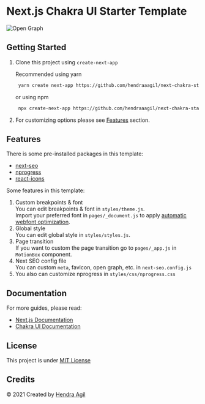# Next.js Chakra UI Starter Template

![Open Graph](https://og-image.vercel.app/**Next.js%20Chakra**%20Starter.png?theme=light&md=1&fontSize=125px&images=https%3A%2F%2Fassets.vercel.com%2Fimage%2Fupload%2Ffront%2Fassets%2Fdesign%2Fnextjs-black-logo.svg&images=https%3A%2F%2Fraw.githubusercontent.com%2Fchakra-ui%2Fchakra-ui%2Fbf775929a6d73a3aa69e44d5d38542449871475c%2Flogo%2Flogomark-colored.svg)

## Getting Started

1. Clone this project using `create-next-app` <br />

   Recommended using yarn

   ```bash
    yarn create next-app https://github.com/hendraaagil/next-chakra-starter next-chakra-project
   ```

   or using npm

   ```bash
    npx create-next-app https://github.com/hendraaagil/next-chakra-starter next-chakra-project
   ```

2. For customizing options please see [Features](#Features) section.

## Features

There is some pre-installed packages in this template:

- [next-seo](https://github.com/garmeeh/next-seo)
- [nprogress](https://github.com/rstacruz/nprogress)
- [react-icons](https://github.com/react-icons/react-icons)

Some features in this template:

1. Custom breakpoints & font <br />
   You can edit breakpoints & font in `styles/theme.js`. <br />
   Import your preferred font in `pages/_document.js` to apply [automatic webfont optimization](https://nextjs.org/blog/next-10-2#automatic-webfont-optimization).
2. Global style <br/>
   You can edit global style in `styles/styles.js`.
3. Page transition <br />
   If you want to custom the page transition go to `pages/_app.js` in `MotionBox` component.
4. Next SEO config file <br />
   You can custom `meta`, favicon, open graph, etc. in `next-seo.config.js`
5. You also can customize nprogress in `styles/css/nprogress.css`

## Documentation

For more guides, please read:

- [Next.js Documentation](https://nextjs.org/docs)
- [Chakra UI Documentation](https://chakra-ui.com/)

## License

This project is under [MIT License](LICENSE)

## Credits

&copy; 2021 Created by [Hendra Agil](https://github.com/hendraaagil)
